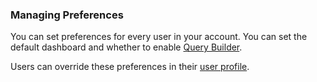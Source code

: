 ### Managing Preferences

You can set preferences for every user in your account. You can set the default dashboard and whether to enable [Query Builder](https://community.wavefront.com/docs/DOC-1165).

Users can override these preferences in their [user profile](https://community.wavefront.com/docs/DOC-1247).
